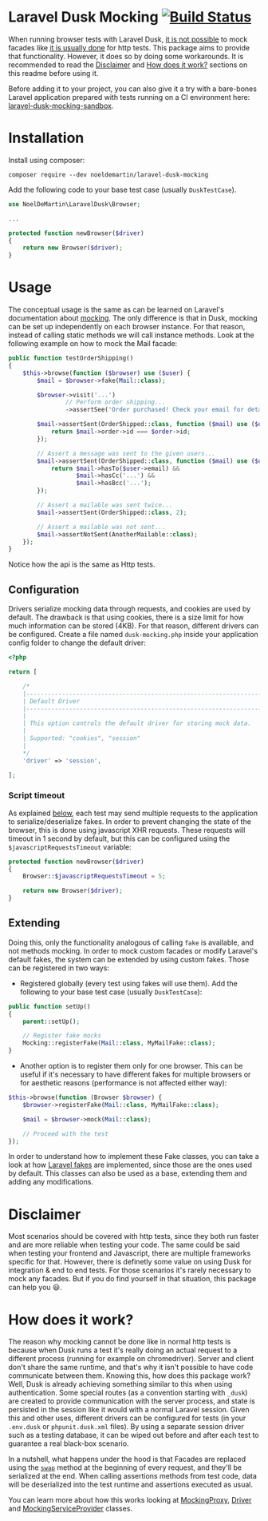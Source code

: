 # Laravel Dusk Mocking [![Build Status](https://travis-ci.org/NoelDeMartin/laravel-dusk-mocking.svg?branch=master)](https://travis-ci.org/NoelDeMartin/laravel-dusk-mocking)

When running browser tests with Laravel Dusk, [it is not possible](https://github.com/laravel/dusk/issues/152) to mock facades like [it is usually done](https://laravel.com/docs/mocking) for http tests. This package aims to provide that functionality. However, it does so by doing some workarounds. It is recommended to read the [Disclaimer](#disclaimer) and [How does it work?](#how-does-it-work) sections on this readme before using it.

Before adding it to your project, you can also give it a try with a bare-bones Laravel application prepared with tests running on a CI environment here: [laravel-dusk-mocking-sandbox](https://github.com/NoelDeMartin/laravel-dusk-mocking-sandbox/).

# Installation

Install using composer:

```
composer require --dev noeldemartin/laravel-dusk-mocking
```

Add the following code to your base test case (usually `DuskTestCase`).

```php
use NoelDeMartin\LaravelDusk\Browser;

...

protected function newBrowser($driver)
{
    return new Browser($driver);
}
```

# Usage

The conceptual usage is the same as can be learned on Laravel's documentation about [mocking](https://laravel.com/docs/5.6/mocking). The only difference is that in Dusk, mocking can be set up independently on each browser instance. For that reason, instead of calling static methods we will call instance methods. Look at the following example on how to mock the Mail facade:

```php
public function testOrderShipping()
{
    $this->browse(function ($browser) use ($user) {
        $mail = $browser->fake(Mail::class);

        $browser->visit('...')
                // Perform order shipping...
                ->assertSee('Order purchased! Check your email for details!');

        $mail->assertSent(OrderShipped::class, function ($mail) use ($order) {
            return $mail->order->id === $order->id;
        });

        // Assert a message was sent to the given users...
        $mail->assertSent(OrderShipped::class, function ($mail) use ($user) {
            return $mail->hasTo($user->email) &&
                   $mail->hasCc('...') &&
                   $mail->hasBcc('...');
        });

        // Assert a mailable was sent twice...
        $mail->assertSent(OrderShipped::class, 2);

        // Assert a mailable was not sent...
        $mail->assertNotSent(AnotherMailable::class);
    });
}
```

Notice how the api is the same as Http tests.

## Configuration

Drivers serialize mocking data through requests, and cookies are used by default. The drawback is that using cookies, there is a size limit for how much information can be stored (4KB). For that reason, different drivers can be configured. Create a file named `dusk-mocking.php` inside your application config folder to change the default driver:

```php
<?php

return [

    /*
    |--------------------------------------------------------------------------
    | Default Driver
    |--------------------------------------------------------------------------
    |
    | This option controls the default driver for storing mock data.
    |
    | Supported: "cookies", "session"
    |
    */
    'driver' => 'session',

];
```

### Script timeout

As explained [below](#how-does-it-work), each test may send multiple requests to the application to serialize/deserialize fakes. In order to prevent changing the state of the browser, this is done using javascript XHR requests. These requests will timeout in 1 second by default, but this can be configured using the `$javascriptRequestsTimeout` variable:

```php
protected function newBrowser($driver)
{
    Browser::$javascriptRequestsTimeout = 5;

    return new Browser($driver);
}
```

## Extending

Doing this, only the functionality analogous of calling `fake` is available, and not methods mocking. In order to mock custom facades or modify Laravel's default fakes, the system can be extended by using custom fakes. Those can be registered in two ways:

- Registered globally (every test using fakes will use them). Add the following to your base test case (usually `DuskTestCase`):

```php
public function setUp()
{
    parent::setUp();

    // Register fake mocks
    Mocking::registerFake(Mail::class, MyMailFake::class);
}
```

- Another option is to register them only for one browser. This can be useful if it's necessary to have different fakes for multiple browsers or for aesthetic reasons (performance is not affected either way):

```php
$this->browse(function (Browser $browser) {
    $browser->registerFake(Mail::class, MyMailFake::class);

    $mail = $browser->mock(Mail::class);

    // Proceed with the test
});
```

In order to understand how to implement these Fake classes, you can take a look at how [Laravel fakes](https://github.com/laravel/framework/tree/5.6/src/Illuminate/Support/Testing/Fakes) are implemented, since those are the ones used by default. This classes can also be used as a base, extending them and adding any modifications.

# Disclaimer

Most scenarios should be covered with http tests, since they both run faster and are more reliable when testing your code. The same could be said when testing your frontend and Javascript, there are multiple frameworks specific for that. However, there is definetly some value on using Dusk for integration & end to end tests. For those scenarios it's rarely necessary to mock any facades. But if you do find yourself in that situation, this package can help you :smiley:.

# How does it work?

The reason why mocking cannot be done like in normal http tests is because when Dusk runs a test it's really doing an actual request to a different process (running for example on chromedriver). Server and client don't share the same runtime, and that's why it isn't possible to have code communicate between them. Knowing this, how does this package work? Well, Dusk is already achieving something similar to this when using authentication. Some special routes (as a convention starting with `_dusk`) are created to provide communication with the server process, and state is persisted in the session like it would with a normal Laravel session. Given this and other uses, different drivers can be configured for tests (in your `.env.dusk` or `phpunit.dusk.xml` files). By using a separate session driver such as a testing database, it can be wiped out before and after each test to guarantee a real black-box scenario.

In a nutshell, what happens under the hood is that Facades are replaced using the [`swap`](https://laravel.com/api/5.6/Illuminate/Support/Facades/Facade.html#method_swap) method at the beginning of every request, and they'll be serialized at the end. When calling assertions methods from test code, data will be deserialized into the test runtime and assertions executed as usual.

You can learn more about how this works looking at [MockingProxy](src/MockingProxy.php), [Driver](src/Driver.php) and [MockingServiceProvider](src/MockingServiceProvider.php) classes.
